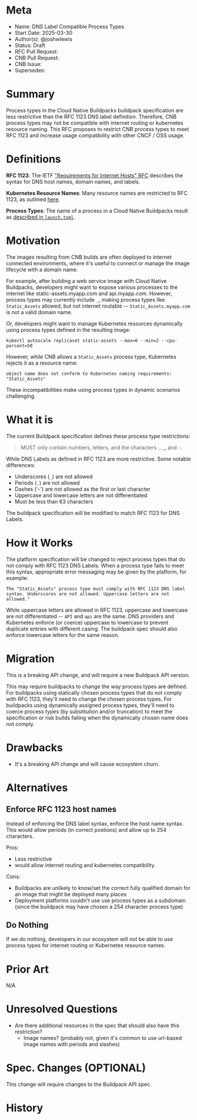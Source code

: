 # Meta

- Name: DNS Label Compatible Process Types
- Start Date: 2025-03-30
- Author(s): @joshwlewis
- Status: Draft <!-- Acceptable values: Draft, Approved, On Hold, Superseded -->
- RFC Pull Request:
- CNB Pull Request:
- CNB Issue:
- Supersedes:

# Summary

Process types in the Cloud Native Buildpacks buildpack specification are less restrictive than the RFC 1123 DNS label definition. Therefore, CNB process types may not be compatible with internet routing or kubernetes resource naming. This RFC proposes to restrict CNB process types to meet RFC 1123 and increase usage compatibility with other CNCF / OSS usage.

# Definitions

**RFC 1123**: The IETF ["Requirements for Internet Hosts" RFC](https://datatracker.ietf.org/doc/html/rfc1123#section-2.1) describes the syntax for DNS host names, domain names, and labels.

**Kubernetes Resource Names**: Many resource names are restricted to RFC 1123, as outlined [here](https://kubernetes.io/docs/concepts/overview/working-with-objects/names/#dns-subdomain-names).

**Process Types**: The name of a process in a Cloud Native Buildpacks result as [described in `launch.toml`](https://github.com/buildpacks/spec/blob/main/buildpack.md#launchtoml-toml).

# Motivation

The images resulting from CNB builds are often deployed to internet connected environments, where it's useful to connect or manage the image lifecycle with a domain name.

For example, after building a web service image with Cloud Native Buildpacks, developers might want to expose various processes to the internet like static-assets.myapp.com and api.myapp.com. However, process types may currently include `_`, making process types like `Static_Assets` allowed, but not internet routable -- `Static_Assets.myapp.com` is not a valid domain name.

Or, developers might want to manage Kubernetes resources dynamically using process types defined in the resulting image:

```
kubectl autoscale replicaset static-assets --max=6 --min=2 --cpu-percent=50
```

However, while CNB allows a `Static_Assets` process type, Kubernetes rejects it as a resource name:

```
object name does not conform to Kubernetes naming requirements: "Static_Assets"
```

These incompatibilities make using process types in dynamic scenarios challenging.

# What it is

The current Buildpack specification defines these process type restrictions:

> MUST only contain numbers, letters, and the characters ., \_, and -.

While DNS Labels as defined in RFC 1123 are more restrictive. Some notable differences:

- Underscores (`_`) are not allowed
- Periods (`.`) are not allowed
- Dashes ('-') are not allowed as the first or last character
- Uppercase and lowercase letters are not differentiated
- Must be less than 63 characters

The buildpack specification will be modified to match RFC 1123 for DNS Labels.

# How it Works

The platform specification will be changed to reject process types that do not comply with RFC 1123 DNS Labels. When a process type fails to meet this syntax, appropriate error messaging may be given by the platform, for example:

```
The "Static_Assets" process type must comply with RFC 1123 DNS label syntax. Underscores are not allowed. Uppercase letters are not allowed."
```

While uppercase letters are allowed in RFC 1123, uppercase and lowercase are not differentiated -- `API` and `api` are the same. DNS providers and Kubernetes enforce (or coerce) uppercase to lowercase to prevent duplicate entries with different casing. The buildpack spec should also enforce lowercase letters for the same reason.

# Migration

This is a breaking API change, and will require a new Buildpack API version.

This may require buildpacks to change the way process types are defined. For buildpacks using statically chosen process types that do not comply with RFC 1123, they'll need to change the chosen process types. For buildpacks using dynamically assigned process types, they'll need to coerce process types (by substitution and/or truncation) to meet the specification or risk builds failing when the dynamically chosen name does not comply.

# Drawbacks

- It's a breaking API change and will cause ecosystem churn.

# Alternatives

## Enforce RFC 1123 host names

Instead of enforcing the DNS label syntax, enforce the host name syntax. This would allow periods (in correct postions) and allow up to 254 characters.

Pros:

- Less restrictive
- would allow internet routing and kubernetes compatibility.

Cons:

- Buildpacks are unlikely to know/set the correct fully qualified domain for an image that might be deployed many places
- Deployment platforms couldn't use use process types as a subdomain (since the buildpack may have chosen a 254 character process type)

## Do Nothing

If we do nothing, developers in our ecosystem will not be able to use process types for internet routing or Kubernetes resource names.

# Prior Art

N/A

# Unresolved Questions

- Are there additional resources in the spec that should also have this restriction?
  - Image names? (probably not, given it's common to use url-based image names with periods and slashes)

# Spec. Changes (OPTIONAL)

This change will require changes to the Buildpack API spec.

# History

<!--
## Amended
### Meta
[meta-1]: #meta-1
- Name: (fill in the amendment name: Variable Rename)
- Start Date: (fill in today's date: YYYY-MM-DD)
- Author(s): (Github usernames)
- Amendment Pull Request: (leave blank)

### Summary

A brief description of the changes.

### Motivation

Why was this amendment necessary?
--->

```

```
